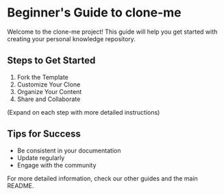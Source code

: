 # Beginner's Guide to clone-me

Welcome to the clone-me project! This guide will help you get started with creating your personal knowledge repository.

## Steps to Get Started

1. Fork the Template
2. Customize Your Clone
3. Organize Your Content
4. Share and Collaborate

(Expand on each step with more detailed instructions)

## Tips for Success

- Be consistent in your documentation
- Update regularly
- Engage with the community

For more detailed information, check our other guides and the main README.